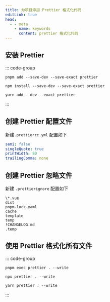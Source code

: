 ```yaml
---
title: 为项目添加 Prettier 格式化代码
editLink: true
head:
  - - meta
    - name: keywords
      content: prettier 格式化代码
---
```


## 安装 Prettier

::: code-group

```shell [pnpm]
pnpm add --save-dev --save-exact prettier
```

```shell [npm]
npm install --save-dev --save-exact prettier
```

```shell [yarn]
yarn add --dev --exact prettier
```

:::

## 创建 Prettier 配置文件

新建`.prettierrc.yml` 配置如下

```yaml
semi: false
singleQuote: true
printWidth: 80
trailingComma: none
```

## 创建 Prettier 忽略文件

新建 `.prettierignore` 配置如下

```
\*.vue
dist
pnpm-lock.yaml
cache
template
temp
!CHANGELOG.md
.temp
```

## 使用 Prettier 格式化所有文件

::: code-group

```shell [pnpm]
pnpm exec prettier . --write
```

```shell [npm]
npx prettier . --write
```

```shell [yarn]
yarn prettier . --write
```

:::
